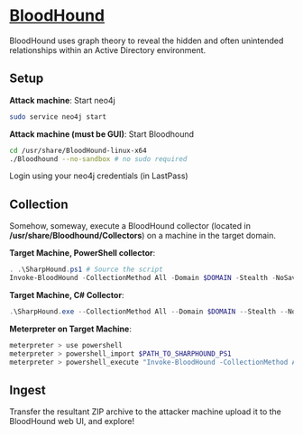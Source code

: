 # [BloodHound](https://github.com/BloodHoundAD/BloodHound)

BloodHound uses graph theory to reveal the hidden and often unintended relationships within an Active Directory environment.

## Setup

**Attack machine**: Start neo4j

```bash
sudo service neo4j start
```

**Attack machine (must be GUI)**: Start Bloodhound

```bash
cd /usr/share/BloodHound-linux-x64
./Bloodhound --no-sandbox # no sudo required
```

Login using your neo4j credentials (in LastPass)

## Collection

Somehow, someway, execute a BloodHound collector (located in **/usr/share/Bloodhound/Collectors**) on a machine in the target domain.

**Target Machine, PowerShell collector**:

```powershell
. .\SharpHound.ps1 # Source the script
Invoke-BloodHound -CollectionMethod All -Domain $DOMAIN -Stealth -NoSaveCache -CompressData # HYDRA.test
```

**Target Machine, C# Collector**:

```powershell
.\SharpHound.exe --CollectionMethod All --Domain $DOMAIN --Stealth --NoSaveCache --CompressData # HYDRA.test
```

**Meterpreter on Target Machine**:

```powershell
meterpreter > use powershell
meterpreter > powershell_import $PATH_TO_SHARPHOUND_PS1
meterpreter > powershell_execute "Invoke-BloodHound -CollectionMethod All -Domain $DOMAIN -Stealth -NoSaveCache -CompressData" # HYDRA.test
```

## Ingest

Transfer the resultant ZIP archive to the attacker machine upload it to the BloodHound web UI, and explore!
